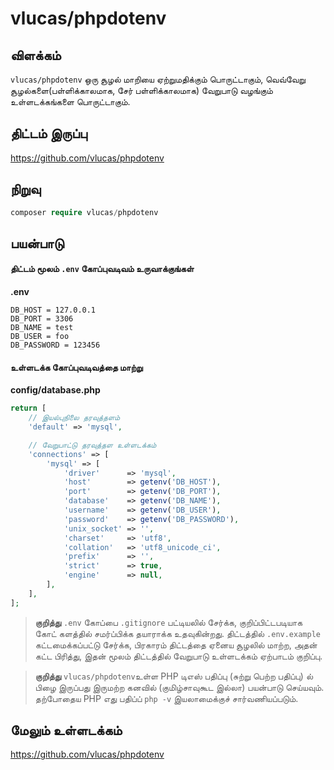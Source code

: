 # vlucas/phpdotenv

## விளக்கம்
`vlucas/phpdotenv` ஒரு சூழல் மாறியை ஏற்றுமதிக்கும் பொருட்டாகும், வெவ்வேறு சூழல்களை(பள்ளிக்காலமாக, சேர் பள்ளிக்காலமாக) வேறுபாடு வழங்கும் உள்ளடக்கங்களை பொருட்டாகும்.

## திட்டம் இருப்பு

https://github.com/vlucas/phpdotenv
  
## நிறுவு

```php
composer require vlucas/phpdotenv
 ```
  
## பயன்பாடு

#### திட்டம் மூலம் `.env` கோப்புவடிவம் உருவாக்குங்கள்
**.env**
```
DB_HOST = 127.0.0.1
DB_PORT = 3306
DB_NAME = test
DB_USER = foo
DB_PASSWORD = 123456
```

#### உள்ளடக்க கோப்புவடிவத்தை மாற்று
**config/database.php**
```php
return [
    // இயல்புநிலை தரவுத்தளம்
    'default' => 'mysql',

    // வேறுபாட்டு தரவுத்தள உள்ளடக்கம்
    'connections' => [
        'mysql' => [
            'driver'      => 'mysql',
            'host'        => getenv('DB_HOST'),
            'port'        => getenv('DB_PORT'),
            'database'    => getenv('DB_NAME'),
            'username'    => getenv('DB_USER'),
            'password'    => getenv('DB_PASSWORD'),
            'unix_socket' => '',
            'charset'     => 'utf8',
            'collation'   => 'utf8_unicode_ci',
            'prefix'      => '',
            'strict'      => true,
            'engine'      => null,
        ],
    ],
];
```

> **குறித்து**
> `.env` கோப்பை `.gitignore` பட்டியலில் சேர்க்க, குறிப்பிட்டபடியாக கோட் களத்தில் சமர்ப்பிக்க தயாராக்க உதவுகின்றது. திட்டத்தில் `.env.example` கட்டமைக்கப்பட்டு சேர்க்க, பிரகாரம் திட்டத்தை ஏனைய சூழலில் மாற்ற, அதன் கட்ட பிரித்து, இதன் மூலம் திட்டத்தில் வேறுபாடு உள்ளடக்கம் ஏற்பாடம் குறிப்பு.

> **குறித்து**
> `vlucas/phpdotenv`உள்ள PHP டிஎஸ் பதிப்பு (சுற்று பெற்ற பதிப்பு) ல் பிழை இருப்பது இருமற்ற கனவில் (குமிழ்சாவுகூட இல்லா) பயன்பாடு செய்யவும்.
> தற்போதைய PHP எது பதிப்ப் `php -v` இயலாமைக்குச் சார்வணியப்படும்.

## மேலும் உள்ளடக்கம்

https://github.com/vlucas/phpdotenv
